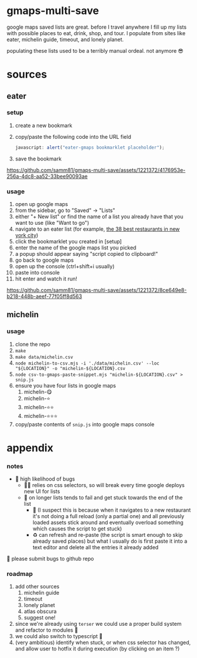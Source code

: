 # gmaps-multi-save

google maps saved lists are great. before I travel anywhere I fill up my lists with possible places to eat, drink, shop, and tour. I populate from sites like eater, michelin guide, timeout, and lonely planet.

populating these lists used to be a terribly manual ordeal. not anymore 😎

# sources

## eater

### setup

1. create a new bookmark
1. copy/paste the following code into the URL field

   ```javascript
   javascript: alert("eater-gmaps bookmarklet placeholder");
   ```

1. save the bookmark

https://github.com/samm81/gmaps-multi-save/assets/1221372/4176953e-256a-4dc8-aa52-33bee90093ae

### usage

1. open up google maps
1. from the sidebar, go to "Saved" -> "Lists"
1. either "+ New list" or find the name of a list you already have that you want to use (like "Want to go")
1. navigate to an eater list (for example, [the 38 best restaurants in new york city](https://ny.eater.com/maps/best-new-york-restaurants-38-map))
1. click the bookmarklet you created in [setup]
1. enter the name of the google maps list you picked
1. a popup should appear saying "script copied to clipboard!"
1. go back to google maps
1. open up the console (ctrl+shift+i usually)
1. paste into console
1. hit enter and watch it run!

https://github.com/samm81/gmaps-multi-save/assets/1221372/8ce649e8-b218-448b-aeef-77f05ff8d563

## michelin

### usage

1. clone the repo
1. `make`
1. `make data/michelin.csv`
1. `node michelin-to-csv.mjs -i './data/michelin.csv' --loc "${LOCATION}" -o "michelin-${LOCATION}.csv`
1. `node csv-to-gmaps-paste-snippet.mjs "michelin-${LOCATION}.csv" > snip.js`
1. ensure you have four lists in google maps
   1. michelin-😋
   1. michelin-⭐
   1. michelin-⭐⭐
   1. michelin-⭐⭐⭐
1. copy/paste contents of `snip.js` into google maps console

# appendix

### notes

- 🐞 high likelihood of bugs
  - 🧑‍💻 relies on css selectors, so will break every time google deploys new UI for lists
  - 📜 on longer lists tends to fail and get stuck towards the end of the list
    - 🤔 (I suspect this is because when it navigates to a new restaurant it's not doing a full reload (only a partial one) and all previously loaded assets stick around and eventually overload something which causes the script to get stuck)
    - ♻️ can refresh and re-paste (the script is smart enough to skip already saved places) but what I usually do is first paste it into a text editor and delete all the entries it already added

🙏 please submit bugs to github repo

### roadmap

1. add other sources
   1. michelin guide
   1. timeout
   1. lonely planet
   1. atlas obscura
   1. suggest one!
1. since we're already using `terser` we could use a proper build system and refactor to modules 🤷
1. we could also switch to typescript 🤷
1. (very ambitious) identify when stuck, or when css selector has changed, and allow user to hotfix it during execution (by clicking on an item ?)
